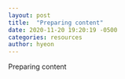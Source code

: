 ```yaml
---
layout: post
title:  "Preparing content"
date: 2020-11-20 19:20:19 -0500
categories: resources
author: hyeon
---
```


Preparing content
